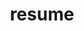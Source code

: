 ---
layout: resume
permalink: /resume/index.html
title: 'resume'
skill_1: 'Test Driven Development'
skill_1_amount: 85
skill_2: 'Front-end'
skill_2_amount: 75
skill_3: 'Rails'
skill_3_amount: 90
---